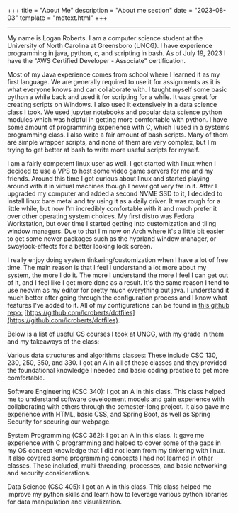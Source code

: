 +++
title = "About Me"
description = "About me section"
date = "2023-08-03"
template = "mdtext.html"
+++

---

My name is Logan Roberts. I am a computer science student at the University of North Carolina at Greensboro (UNCG). I have experience programming in java, python, c, and scripting in bash. As of July 19, 2023 I have the "AWS Certified Developer - Associate" certification.

Most of my Java experience comes from school where I learned it as my first language. We are generally required to use it for assignments as it is what everyone knows and can collaborate with. I taught myself some basic python a while back and used it for scripting for a while. It was great for creating scripts on Windows. I also used it extensively in a data science class I took. We used jupyter notebooks and popular data science python modules which was helpful in getting more comfortable with python. I have some amount of programming experience with C, which I used in a systems programming class. I also write a fair amount of bash scripts. Many of them are simple wrapper scripts, and none of them are very complex, but I'm trying to get better at bash to write more useful scripts for myself.

I am a fairly competent linux user as well. I got started with linux when I decided to use a VPS to host some video game servers for me and my friends. Around this time I got curious about linux and started playing around with it in virtual machines though I never got very far in it. After I upgraded my computer and added a second NVME SSD to it, I decided to install linux bare metal and try using it as a daily driver. It was rough for a little while, but now I'm incredibly comfortable with it and much prefer it over other operating system choices. My first distro was Fedora Workstation, but over time I started getting into customization and tiling window managers. Due to that I'm now on Arch where it's a little bit easier to get some newer packages such as the hyprland window manager, or swaylock-effects for a better looking lock screen.

I really enjoy doing system tinkering/customization when I have a lot of free time. The main reason is that I feel I understand a lot more about my system, the more I do it. The more I understand the more I feel I can get out of it, and I feel like I get more done as a result. It's the same reason I tend to use neovim as my editor for pretty much everything but java. I understand it much better after going through the configuration process and I know what features I've added to it. All of my configurations can be found in [this github repo:](https://github.com/lcroberts/dotfiles) [https://github.com/lcroberts/dotfiles](https://github.com/lcroberts/dotfiles).

Below is a list of useful CS courses I took at UNCG, with my grade in them and my takeaways of the class:

Various data structures and algorithms classes: These include CSC 130, 230, 250, 350, and 330. I got an A in all of these classes and they provided the foundational knowledge I needed and basic coding practice to get more comfortable.

Software Engineering (CSC 340): I got an A in this class. This class helped me to understand software development models and gain experience with collaborating with others through the semester-long project. It also gave me experience with HTML, basic CSS, and Spring Boot, as well as Spring Security for securing our webpage.

System Programming (CSC 362): I got an A in this class. It gave me experience with C programming and helped to cover some of the gaps in my OS concept knowledge that I did not learn from my tinkering with linux. It also covered some programming concepts I had not learned in other classes. These included, multi-threading, processes, and basic networking and security considerations.

Data Science (CSC 405): I got an A in this class. This class helped me improve my python skills and learn how to leverage various python libraries for data manipulation and visualization.


